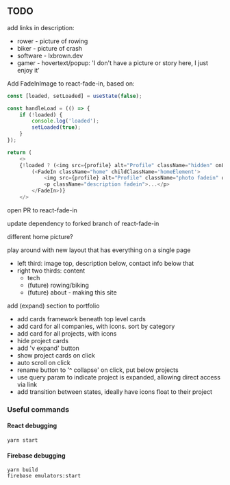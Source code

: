 ## TODO
add links in description:
* rower - picture of rowing
* biker - picture of crash
* software - lxbrown.dev
* gamer - hovertext/popup: 'I don't have a picture or story here, I just enjoy it'

Add FadeInImage to react-fade-in, based on:
```javascript
const [loaded, setLoaded] = useState(false);

const handleLoad = (() => {
    if (!loaded) {
        console.log('loaded');
        setLoaded(true);
    }
});

return (
    <>
    {!loaded ? (<img src={profile} alt="Profile" className="hidden" onLoad={handleLoad()} />) :
        (<FadeIn className="home" childClassName='homeElement'>
            <img src={profile} alt="Profile" className="photo fadein" onLoad={handleLoad()} />
            <p className="description fadein">...</p>
        </FadeIn>)}
    </>
```
open PR to react-fade-in

update dependency to forked branch of react-fade-in

different home picture?

play around with new layout that has everything on a single page
* left third: image top, description below, contact info below that
* right two thirds: content
    * tech
    * (future) rowing/biking
    * (future) about - making this site



add (expand) section to portfolio
* add cards framework beneath top level cards
* add card for all companies, with icons. sort by category
* add card for all projects, with icons
* hide project cards
* add 'v expand' button
* show project cards on click
* auto scroll on click
* rename button to '^ collapse' on click, put below projects
* use query param to indicate project is expanded, allowing direct access via link
* add transition between states, ideally have icons float to their project


### Useful commands
#### React debugging

```shell
yarn start
```

#### Firebase debugging

```shell
yarn build
firebase emulators:start
```
